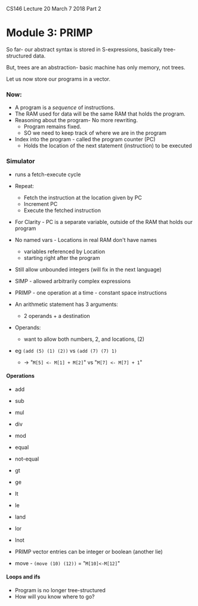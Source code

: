 CS146 Lecture 20 March 7 2018 Part 2

# Module 3: PRIMP
So far- our abstract syntax is stored in S-expressions, basically tree-structured data.

But, trees are an abstraction- basic machine has only memory, not trees.

Let us now store our programs in a vector.

### Now:
- A program is a *sequence* of instructions.
- The RAM used for data will be the same RAM that holds the program.
- Reasoning about the program- No more rewriting.
  - Program remains fixed.
  - SO we need to keep track of where we are in the program
- Index into the program - called the program counter (PC)
  - Holds the location of the next statement (instruction) to be executed

### Simulator
- runs a fetch-execute cycle
- Repeat:
  - Fetch the instruction at the location given by PC
  - Increment PC
  - Execute the fetched instruction
- For Clarity - PC is a separate variable, outside of the RAM that holds our program
- No named vars - Locations in real RAM don't have names
  - variables referenced by Location
  - starting right after the program
- Still allow unbounded integers (will fix in the next language)


- SIMP - allowed arbitrarily complex expressions
- PRIMP - one operation at a time - constant space instructions


- An arithmetic statement has 3 arguments:
  - 2 operands + a destination  
- Operands:
  - want to allow both numbers, 2, and locations, (2)
- eg ```(add (5) (1) (2))``` vs ```(add (7) (7) 1)```
  - -> "```M[5] <- M[1] + M[2]```" vs "```M[7] <- M[7] + 1```"

#### Operations
- add
- sub
- mul
- div
- mod
- equal
- not-equal
- gt
- ge
- lt
- le
- land
- lor
- lnot

- PRIMP vector entries can be integer or boolean (another lie)

- move - ```(move (10) (12))``` = "```M[10]<-M[12]```"


#### Loops and ifs
- Program is no longer tree-structured
- How will you know where to go?

